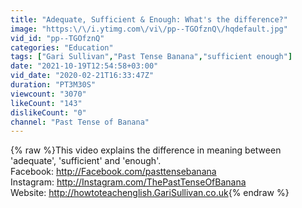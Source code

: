 ```yaml
---
title: "Adequate, Sufficient & Enough: What's the difference?"
image: "https:\/\/i.ytimg.com\/vi\/pp--TGOfznQ\/hqdefault.jpg"
vid_id: "pp--TGOfznQ"
categories: "Education"
tags: ["Gari Sullivan","Past Tense Banana","sufficient enough"]
date: "2021-10-19T12:54:58+03:00"
vid_date: "2020-02-21T16:33:47Z"
duration: "PT3M30S"
viewcount: "3070"
likeCount: "143"
dislikeCount: "0"
channel: "Past Tense of Banana"
---
```

{% raw %}This video explains the difference in meaning between 'adequate', 'sufficient' and 'enough'. <br />Facebook: <a rel="nofollow" target="blank" href="http://Facebook.com/pasttensebanana">http://Facebook.com/pasttensebanana</a><br />Instagram: <a rel="nofollow" target="blank" href="http://Instagram.com/ThePastTenseOfBanana">http://Instagram.com/ThePastTenseOfBanana</a><br />Website: <a rel="nofollow" target="blank" href="http://howtoteachenglish.GariSullivan.co.uk">http://howtoteachenglish.GariSullivan.co.uk</a>{% endraw %}
